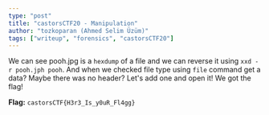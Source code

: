 ```yaml
---
type: "post"
title: "castorsCTF20 - Manipulation"
author: "tozkoparan (Ahmed Selim Üzüm)"
tags: ["writeup", "forensics", "castorsCTF20"]
---
```


<!--more-->
We can see pooh.jpg is a `hexdump` of a file and we can reverse it using `xxd -r pooh.jph pooh`.
And when we checked file type using `file` command get a data? Maybe there was no
header? Let's add one and open it! We got the flag!

**Flag:** `castorsCTF{H3r3_Is_y0uR_Fl4gg}`
